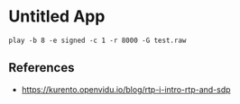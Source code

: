 # Untitled App

```
play -b 8 -e signed -c 1 -r 8000 -G test.raw
```

## References

- https://kurento.openvidu.io/blog/rtp-i-intro-rtp-and-sdp
